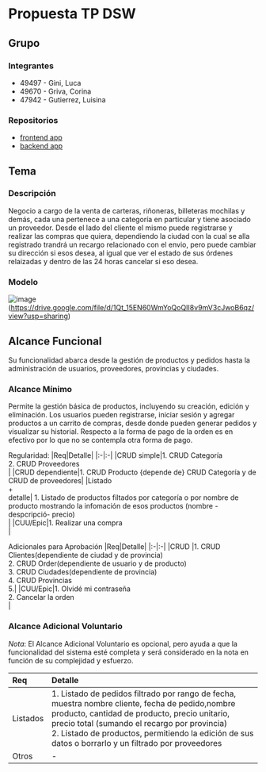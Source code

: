 # Propuesta TP DSW

## Grupo
### Integrantes
* 49497 - Gini, Luca
* 49670 - Griva, Corina
* 47942 - Gutierrez, Luisina
  
### Repositorios
* [frontend app]([https://github.com/luisinagutierrez/Desarrollo-front])
* [backend app]([https://github.com/luisinagutierrez/Desarrollo-back])

## Tema
### Descripción
Negocio a cargo de la venta de carteras, riñoneras, billeteras mochilas y demás, cada una pertenece a una categoría en particular y tiene asociado un proveedor. Desde el lado del cliente el mismo puede registrarse y realizar las compras que quiera, dependiendo la ciudad con la cual se alla registrado trandrá un recargo relacionado con el envio, pero puede cambiar su dirección si esos desea, al igual que ver el estado de sus órdenes relaizadas y dentro de las 24 horas cancelar si eso desea.

### Modelo
![image](https://github.com/luisinagutierrez/TpDesarrolloGriva-Gutierrez/assets/111407721/703448fe-fde7-48d7-bcbf-3d8be3025000)
(https://drive.google.com/file/d/1Qt_15EN60WmYoQoQII8v9mV3cJwoB6qz/view?usp=sharing)

## Alcance Funcional 
Su funcionalidad abarca desde la gestión de productos y pedidos hasta la administración de usuarios, proveedores, provincias y ciudades.

### Alcance Mínimo
Permite la gestión básica de productos, incluyendo su creación, edición y eliminación. Los usuarios pueden registrarse, iniciar sesión y agregar productos a un carrito de compras, desde donde pueden generar pedidos y visualizar su historial. Respecto a la forma de pago de la orden es en efectivo por lo que no se contempla otra forma de pago.

Regularidad:
|Req|Detalle|
|:-|:-|
|CRUD simple|1. CRUD Categoría<br>2. CRUD  Proveedores<br>|
|CRUD dependiente|1. CRUD Producto {depende de} CRUD Categoría y de CRUD de proveedores|
|Listado<br>+<br>detalle| 1. Listado de productos filtados por categoría o por nombre de producto mostrando la infomación de esos productos (nombre - despcripció- precio)<br> |
|CUU/Epic|1. Realizar una compra<br>|


Adicionales para Aprobación
|Req|Detalle|
|:-|:-|
|CRUD |1. CRUD Clientes(dependiente de ciudad y de provincia)<br>2. CRUD Order(dependiente de usuario y de producto)<br>3. CRUD Ciudades(dependiente de provincia)<br>4. CRUD Provincias<br>5.|
|CUU/Epic|1. Olvidé mi contraseña<br>2. Cancelar la orden<br>|


### Alcance Adicional Voluntario

*Nota*: El Alcance Adicional Voluntario es opcional, pero ayuda a que la funcionalidad del sistema esté completa y será considerado en la nota en función de su complejidad y esfuerzo.

|Req|Detalle|
|:-|:-|
|Listados |1. Listado de pedidos filtrado por rango de fecha, muestra nombre cliente, fecha de pedido,nombre producto, cantidad de producto, precio unitario, precio total (sumando el recargo por provincia)<br>2. Listado de productos, permitiendo la edición de sus datos o borrarlo y un filtrado por proveedores
|Otros|-|

